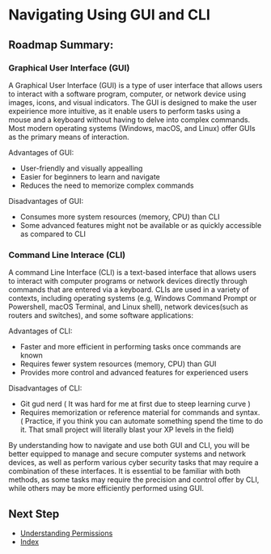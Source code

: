 # Navigating Using GUI and CLI

## Roadmap Summary:
### Graphical User Interface (GUI)
A Graphical User Interface (GUI) is a type of user interface that allows users to interact with a software program, computer, or network device using images, icons, and visual indicators. The GUI is designed to make the user expeirience more intuitive, as it enable users to perform tasks using a mouse and a keyboard without having to delve into complex commands. Most modern operating systems (Windows, macOS, and Linux) offer GUIs as the primary means of interaction.

Advantages of GUI:
  - User-friendly and visually appealling
  - Easier for beginners to learn and navigate
  - Reduces the need to memorize complex commands

Disadvantages of GUI:
  - Consumes more system resources (memory, CPU) than CLI
  - Some advanced features might not be available or as quickly accessible as compared to CLI

### Command Line Interace (CLI)
A command Line Interface (CLI) is a text-based interface that allows users to interact with computer programs or network devices directly through commands that are entered via a keyboard. CLIs are used in a variety of contexts, including operating systems (e.g, Windows Command Prompt or Powershell, macOS Terminal, and Linux shell), network devices(such as routers and switches), and some software applications:

Advantages of CLI:
  - Faster and more efficient in performing tasks once commands are known
  - Requires fewer system resources (memory, CPU) than GUI
  - Provides more control and advanced features for experienced users

Disadvantages of CLI:
  - Git gud nerd ( It was hard for me at first due to steep learning curve )
  - Requires memorization or reference material for commands and syntax. ( Practice, if you think you can automate something spend the time to do it. That small project will literally blast your XP levels in the field)

By understanding how to navigate and use both GUI and CLI, you will be better equipped to manage and secure computer systems and network devices, as well as perform various cyber security tasks that may require a combination of these interfaces. It is essential to be familiar with both methods, as some tasks may require the precision and control offer by CLI, while others may be more efficiently performed using GUI.
## Next Step
- [Understanding Permissions](https://github.com/Sisu-Sus/CyberSec-RoadMap/blob/main/Operating_Systems/Understand_Permissions.md)
- [Index](https://github.com/Sisu-Sus/CyberSec-RoadMap/blob/main/index.md)
